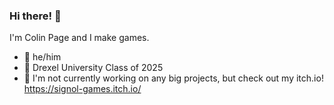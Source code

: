 ### Hi there! 👋
I'm Colin Page and I make games.

- :low_brightness: he/him
- :dragon: Drexel University Class of 2025
- :hammer: I'm not currently working on any big projects, but check out my itch.io!
    https://signol-games.itch.io/
<!--
**ColinJPage/ColinJPage** is a ✨ _special_ ✨ repository because its `README.md` (this file) appears on your GitHub profile.

Here are some ideas to get you started:

- 🔭 I’m currently working on ...
- 🌱 I’m currently learning ...
- 👯 I’m looking to collaborate on ...
- 🤔 I’m looking for help with ...
- 💬 Ask me about ...
- 📫 How to reach me: ...
- 😄 Pronouns: ...
- ⚡ Fun fact: ...
-->
